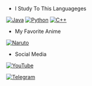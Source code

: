 - I Study To This Languageges

[![Java](https://img.shields.io/badge/Java-blue?style=for-the-badge&logo=java&logoColor=white)](https://www.java.com/)
[![Python](https://img.shields.io/badge/Python-3776AB?style=for-the-badge&logo=python&logoColor=white)](https://www.python.org/)
[![C++](https://img.shields.io/badge/C++-00599C?style=for-the-badge&logo=c%2B%2B&logoColor=white)](https://isocpp.org/)

- My Favorite Anime

[![Naruto](https://img.shields.io/badge/Best%20Anime-Naruto-blue?style=for-the-badge&logo=naruto&logoColor=white)](https://naruto.fandom.com/)


- Social Media

[![YouTube](https://img.shields.io/badge/YouTube-Subscribe-red?style=for-the-badge&logo=youtube&logoColor=white)](https://youtube.com/@maciteljibins?si=idiQ5FCFLEzizU9n)

[![Telegram](https://img.shields.io/badge/Telegram-Join%20Chat-2CA5E0?style=for-the-badge&logo=telegram&logoColor=white)](https://t.me/sketchwarepro/257833)
